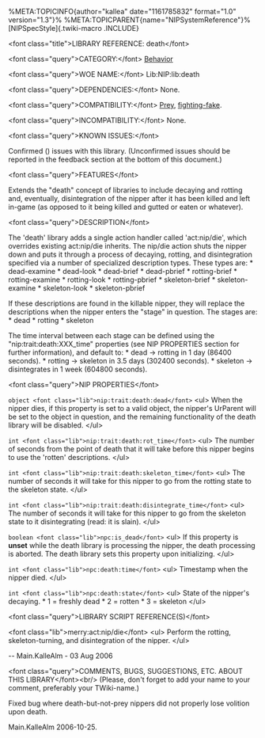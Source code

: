 %META:TOPICINFO{author=\"kallea\" date=\"1161785832\" format=\"1.0\"
version=\"1.3\"}% %META:TOPICPARENT{name=\"NIPSystemReference\"}%
[NIPSpecStyle]{.twiki-macro .INCLUDE}

\<font class=\"title\"\>LIBRARY REFERENCE: death\</font\>

\<font class=\"query\"\>CATEGORY:\</font\>
[Behavior](NIPCategoryBehavior)

\<font class=\"query\"\>WOE NAME:\</font\> Lib:NIP:lib:death

\<font class=\"query\"\>DEPENDENCIES:\</font\> None.

\<font class=\"query\"\>COMPATIBILITY:\</font\> [Prey](NIPLibRefPrey),
[fighting-fake](NIPLibRefFightingFake).

\<font class=\"query\"\>INCOMPATIBILITY:\</font\> None.

\<font class=\"query\"\>KNOWN ISSUES:\</font\>

Confirmed () issues with this library. (Unconfirmed issues should be
reported in the feedback section at the bottom of this document.)

\<font class=\"query\"\>FEATURES\</font\>

Extends the \"death\" concept of libraries to include decaying and
rotting and, eventually, disintegration of the nipper after it has been
killed and left in-game (as opposed to it being killed and gutted or
eaten or whatever).

\<font class=\"query\"\>DESCRIPTION\</font\>

The \'death\' library adds a single action handler called
\'act:nip/die\', which overrides existing act:nip/die inherits. The
nip/die action shuts the nipper down and puts it through a process of
decaying, rotting, and disintegration specified via a number of
specialized description types. These types are: \* dead-examine \*
dead-look \* dead-brief \* dead-pbrief \* rotting-brief \*
rotting-examine \* rotting-look \* rotting-pbrief \* skeleton-brief \*
skeleton-examine \* skeleton-look \* skeleton-pbrief

If these descriptions are found in the killable nipper, they will
replace the descriptions when the nipper enters the \"stage\" in
question. The stages are: \* dead \* rotting \* skeleton

The time interval between each stage can be defined using the
\"nip:trait:death:XXX_time\" properties (see NIP PROPERTIES section for
further information), and default to: \* dead -\> rotting in 1 day
(86400 seconds). \* rotting -\> skeleton in 3.5 days (302400 seconds).
\* skeleton -\> disintegrates in 1 week (604800 seconds).

\<font class=\"query\"\>NIP PROPERTIES\</font\>

`object <font class="lib">nip:trait:death:dead</font>` \<ul\> When the
nipper dies, if this property is set to a valid object, the nipper\'s
UrParent will be set to the object in question, and the remaining
functionality of the death library will be disabled. \</ul\>

`int <font class="lib">nip:trait:death:rot_time</font>` \<ul\> The
number of seconds from the point of death that it will take before this
nipper begins to use the \'rotten\' descriptions. \</ul\>

`int <font class="lib">nip:trait:death:skeleton_time</font>` \<ul\> The
number of seconds it will take for this nipper to go from the rotting
state to the skeleton state. \</ul\>

`int <font class="lib">nip:trait:death:disintegrate_time</font>` \<ul\>
The number of seconds it will take for this nipper to go from the
skeleton state to it disintegrating (read: it is slain). \</ul\>

`boolean <font class="lib">npc:is_dead</font>` \<ul\> If this property
is **unset** while the death library is processing the nipper, the death
processing is aborted. The death library sets this property upon
initializing. \</ul\>

`int <font class="lib">npc:death:time</font>` \<ul\> Timestamp when the
nipper died. \</ul\>

`int <font class="lib">npc:death:state</font>` \<ul\> State of the
nipper\'s decaying. \* 1 = freshly dead \* 2 = rotten \* 3 = skeleton
\</ul\>

\<font class=\"query\"\>LIBRARY SCRIPT REFERENCE(S)\</font\>

\<font class=\"lib\"\>merry:act:nip/die\</font\> \<ul\> Perform the
rotting, skeleton-turning, and disintegration of the nipper. \</ul\>

\-- Main.KalleAlm - 03 Aug 2006

\<font class=\"query\"\>COMMENTS, BUGS, SUGGESTIONS, ETC. ABOUT THIS
LIBRARY\</font\>\<br/\> (Please, don\'t forget to add your name to your
comment, preferably your TWiki-name.)

Fixed bug where death-but-not-prey nippers did not properly lose
volition upon death.

Main.KalleAlm 2006-10-25.
